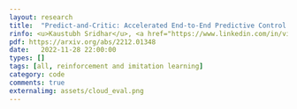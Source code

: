 ```yaml
---
layout: research
title:  "Predict-and-Critic: Accelerated End-to-End Predictive Control for Cloud Computing through Reinforcement Learning."
rinfo: <u>Kaustubh Sridhar</u>, <a href="https://www.linkedin.com/in/vikramanksingh/">Vikramank Singh</a>, <a href="https://sites.google.com/site/muralibalki">Murali Narayanaswamy</a>, <a href="https://abishek90.github.io/">Abishek Sankararaman</a>. <ul>➥ arXiv:2212.01348, 2022.</ul>
pdf: https://arxiv.org/abs/2212.01348
date:   2022-11-28 22:00:00
types: []
tags: [all, reinforcement and imitation learning]
category: code
comments: true
externalimg: assets/cloud_eval.png
---
```

